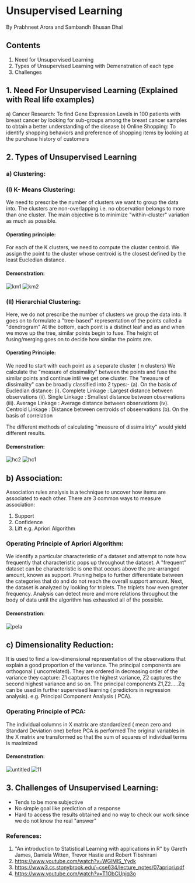 # Unsupervised Learning
By Prabhneet Arora and Sambandh Bhusan Dhal

## Contents
1. Need for Unsupervised Learning
2. Types of Unsupervised Learning with Demenstration of each type
3. Challenges 

## 1. Need For Unsupervised Learning (Explained with Real life examples)
a) Cancer Research: To find Gene Expression Levels in 100 patients with breast cancer by looking for sub-groups among the breast cancer 
samples to obtain a better understanding of the disease
b) Online Shopping: To identify shopping behaviors and preference of shopping items by looking at the purchase history of customers

## 2. Types of Unsupervised Learning
### a) Clustering:

### (I) K- Means Clustering:
We need to prescribe the number of clusters we want to group the data into.
The clusters are non-overlapping i.e. no observation belongs to more than one cluster.
The main objective is to minimize "within-cluster" variation as much as possible.

#### Operating principle:
For each of the K clusters, we need to compute the cluster centroid.
We assign the point to the cluster whose centroid is the closest defined by the least Eucledian distance.


#### Demonstration:
![km1](https://user-images.githubusercontent.com/31993201/48086706-1c08a100-e1c3-11e8-9c1b-dc7cbe1153ce.png)
![km2](https://user-images.githubusercontent.com/31993201/48086705-1b700a80-e1c3-11e8-85b7-21a0b9776a03.png)


### (II) Hierarchial Clustering:
Here, we do not prescribe the number of clusters we group the data into.
It goes on to formulate a "tree-based" representation of the points called a "dendrogram" 
At the bottom, each point is a distinct leaf and as and when we move up the tree, similar points begin to fuse. The height of fusing/merging goes on to decide how similar the points are.

#### Operating Principle:
We need to start with each point as a separate cluster ( n clusters)
We calculate the "measure of dissimality" between the points and fuse the similar points and continue intil we get one cluster.
The "measure of dissimality" can be broadly classified into 2 types:-
     (a). On the basis of Eucledian distance:
         (i). Complete Linkage : Largest distance between observations
         (ii). Single Linkage : Smallest distance between observations
        (iii). Average Linkage : Average distance between observations
         (iv). Centroid Linkage : Distance between centroids of obseervations
     (b). On the basis of correlation

The different methods of calculating "measure of dissimalirity" would yield different results.

#### Demonstration:
![hc2](https://user-images.githubusercontent.com/31993201/48086703-1b700a80-e1c3-11e8-8521-43233be98b95.png)
![hc1](https://user-images.githubusercontent.com/31993201/48086704-1b700a80-e1c3-11e8-9b9e-f0fa7c698b5f.png)


## b) Association:
Association rules analysis is a technique to uncover how items are associated to each other.
There are 3 common ways to measure association:
1. Support
2. Confidence
3. Lift
e.g. Apriori Algorithm

### Operating Principle of Apriori Algorithm:
We identify a particular characteristic of a dataset and attempt to note how frequently that characteristic pops up throughout the dataset.
A "frequent" dataset can  be characteristic is one that occurs above the pre-arranged amount, known as support.
Pruning helps to further differentiate between the categories that do and do not reach the overall support amount.
Next, the dataset is analyzed by looking for triplets. The triplets how even greater frequency. Analysis can detect more and more relations throughout the body of data until the algorithm has exhausted all of the possible.

#### Demonstration:
![pela](https://user-images.githubusercontent.com/31993201/48087214-62123480-e1c4-11e8-8749-39e886a0f6f8.png)

## c) Dimensionality Reduction:
It is used to find a low-dimensional representation of the observations that explain a good proportion of the variance.
The principal components are orthogonal ( uncorrelated).
They are ordered in decreasing order of the variance they capture: Z1 captures the highest variance, Z2 captures the second highest
variance and so on.
The principal components Z1,Z2.....Zq can be used in further supervised learning ( predictors in regression analysis).
e.g. Principal Component Analysis ( PCA).

### Operating Principle of PCA:
The individual columns in X matrix are standardized ( mean zero and Standard Deviation one) before PCA is performed
The original variables in the X matrix are transformed so that the sum of squares of individual terms is maximized

#### Demonstration:
![untitled](https://user-images.githubusercontent.com/31993201/48085702-a4397700-e1c0-11e8-865d-350cff5dd64b.png)
![11](https://user-images.githubusercontent.com/31993201/48086022-6b4dd200-e1c1-11e8-88ac-340d7c125a0a.png)

## 3. Challenges of Unsupervised Learning:
* Tends to be more subjective
* No simple goal like prediction of a response
* Hard to access the results obtained and no way to check our work since we do not know the real "answer"

### References:
1. "An introduction to Statistical Learning with applications in R" by Gareth James, Daniela Witten, Trevor Hastie and Robert Tibshirani
2.  https://www.youtube.com/watch?v=WGlMlS_Yydk
3.  https://www3.cs.stonybrook.edu/~cse634/lecture_notes/07apriori.pdf
4.  https://www.youtube.com/watch?v=T1ObCUpjq3o

